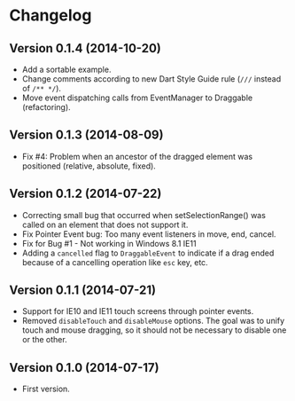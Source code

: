 # Changelog

## Version 0.1.4 (2014-10-20)

* Add a sortable example.
* Change comments according to new Dart Style Guide rule 
  (`///` instead of `/** */`).
* Move event dispatching calls from EventManager to Draggable (refactoring). 


## Version 0.1.3 (2014-08-09)

* Fix #4: Problem when an ancestor of the dragged element was positioned
  (relative, absolute, fixed). 


## Version 0.1.2 (2014-07-22)

* Correcting small bug that occurred when setSelectionRange() was called on 
  an element that does not support it.
* Fix Pointer Event bug: Too many event listeners in move, end, cancel.
* Fix for Bug #1 - Not working in Windows 8.1 IE11
* Adding a `cancelled` flag to `DraggableEvent` to indicate if a drag ended 
  because of a cancelling operation like `esc` key, etc.


## Version 0.1.1 (2014-07-21)

* Support for IE10 and IE11 touch screens through pointer events.
* Removed `disableTouch` and `disableMouse` options. The goal was to unify
  touch and mouse dragging, so it should not be necessary to disable 
  one or the other.
  
  
## Version 0.1.0 (2014-07-17)

* First version.
